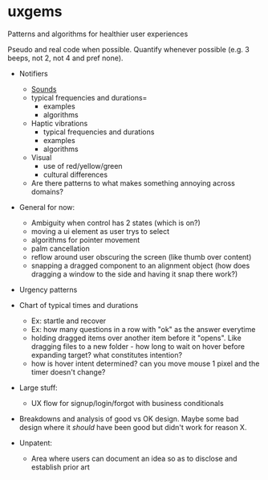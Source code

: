 # uxgems
Patterns and algorithms for healthier user experiences

Pseudo and real code when possible. Quantify whenever possible (e.g. 3 beeps, not 2, not 4 and pref none).

- Notifiers
    - [Sounds](sounds.md)
    - typical frequencies and durations=
        - examples
        - algorithms
    - Haptic vibrations
        - typical frequencies and durations
        - examples
        - algorithms
    - Visual
        - use of red/yellow/green
        - cultural differences
    - Are there patterns to what makes something annoying across domains?

- General for now:        
    - Ambiguity when control has 2 states (which is on?)
    - moving a ui element as user trys to select
    - algorithms for pointer movement
    - palm cancellation
    - reflow around user obscuring the screen (like thumb over content)
    - snapping a dragged component to an alignment object (how does dragging a window to the side and having it snap there work?)



- Urgency patterns

- Chart of typical times and durations
    - Ex: startle and recover
    - Ex: how many questions in a row with "ok" as the answer everytime
    - holding dragged items over another item before it "opens". Like dragging files to a new folder - how long to wait on hover before expanding target? what constitutes intention?
    - how is hover intent determined? can you move mouse 1 pixel and the timer doesn't change?

- Large stuff:
    - UX flow for signup/login/forgot with business conditionals

- Breakdowns and analysis of good vs OK design. Maybe some bad design where it _should_ have been good but didn't work for reason X.

- Unpatent:
    - Area where users can document an idea so as to disclose and establish prior art


